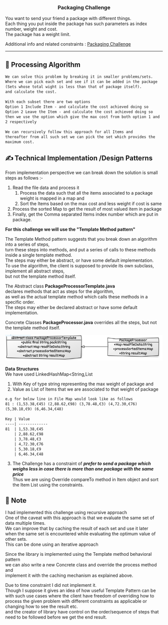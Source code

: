 <h3 align="center">Packaging Challenge</h3>

<div align="">
You want to send your friend a package with different things.
<br>Each thing you put inside the package has such parameters as index number, weight and cost. 
<br>The package has a weight limit. 

Additional info and related constraints :
[Packaging Challenge](Packaging%20Challenge.pdf)
</div>

---

## 🎥 Processing Algorithm <a name = "demo"></a>

```
We can solve this problem by breaking it in smaller problems/sets.
Where we can pick each set and see if it can be added in the package (Sets whose total wight is less than that of package itself).
and calculate the cost.

With each subset there are two options
Option 1 Include Item - and calculate the cost achieved doing so
Option 2 Leave the Item - and calculate the cost achieved doing so
then we use the option which give the max cost from both option 1 and 2 respectively

We can recursively follow this approach for all Items and 
thereafter from all such set we can pick the set which provides the maximum cost.

```

## ✍️ Technical Implementation /Design Patterns<a name = "demo"></a>

From implementation perspective we can break down the solution is small steps as follows  :-

1. Read the file data and process it
    1. Process the data such that all the items associated to a package weight is mapped in a map
       and
    2. Sort the Items based on the max cost and less weight if cost is same
2. Process the sorted Map to get the result of most valued item in package
3. Finally, get the Comma separated Items index number which are put in package.

**For this challenge we will use the "Template Method pattern"**

The Template Method pattern suggests that you break down an algorithm into a series of steps,
<br> turn these steps into methods, and put a series of calls to these methods inside a single
template method.
<br>The steps may either be abstract, or have some default implementation.
<br>To use the algorithm, the client is supposed to provide its own subclass, implement all abstract
steps,
<br> but not the template method itself.

The Abstract class **PackageProcessorTemplate.java**
<br>declares methods that act as steps for the algorithm,
<br>as well as the actual template method which calls these methods in a specific order.
<br>The steps may either be declared abstract or have some default implementation.

Concrete Classes **PackageProcessor.java** overrides all the steps, but not the template method
itself.

![img_1.png](img_1.png)

**Data Structures**
<br>We have used LinkedHashMap<String,List<Item>

1. With Key of type string representing the max weight of package and
2. Value as List of Items that we are associated to that weight of package

````
e.g for below line in File Map would look like as follows
81 : (1,53.38,€45) (2,88.62,€98) (3,78.48,€3) (4,72.30,€76) (5,30.18,€9) (6,46.34,€48)

Key | Value
----| -------------
81  | 1,53.38,€45
    | 2,88.62,€98
    | 3,78.48,€3
    | 4,72.30,€76
    | 5,30.18,€9
    | 6,46.34,€48

````

3. The Challenge has a constraint of _**prefer to send a package which weighs less in case there is
   more than one package with the same price**_
   <br>Thus we are using Override compareTo method in Item object and sort the Item List using the
   constraints.

## 📝️ Note

I had implemented this challenge using recursive approach
<br>One of the caveat with this approach is that we evaluate the same set of data multiple times.
<br>We can improve that by caching the result of each set and use it later
<br>when the same set is encountered while evaluating the optimum value of other sets.
<br>This can be done using an iterative approach

Since the library is implemented using the Template method behavioral pattern
<br>we can also write a new Concrete class and override the process method and
<br>implement it with the caching mechanism as explained above.

Due to time constraint I did not implement it.
<br>Though I suppose it gives an idea of how useful Template Pattern can be with such use cases
where the client have freedom of overriding how to process the given problem with different
constraints as applicable or changing how to see the result etc.
<br>and the creator of library have control on the order/sequence of steps that need to be followed
before we get the end result.

